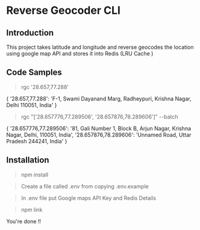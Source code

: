 # Reverse Geocoder CLI

## Introduction

This project takes latitude and longitude and reverse geocodes the location using google map API and stores it into Redis (LRU Cache )

## Code Samples

> rgc '28.657,77.288'

{ '28.657,77.288': 'F-1, Swami Dayanand Marg, Radheypuri, Krishna Nagar, Delhi 110051, India' }


> rgc "['28.657776,77.289506', '28.657876,78.289606']" --batch

{ '28.657776,77.289506': '81, Gali Number 1, Block B, Arjun Nagar, Krishna Nagar, Delhi, 110051, India',
  '28.657876,78.289606': 'Unnamed Road, Uttar Pradesh 244241, India' }


## Installation

> npm install


> Create a file called .env from copying .env.example


> In .env file put Google maps API Key and Redis Details

> npm link

You're done !!
